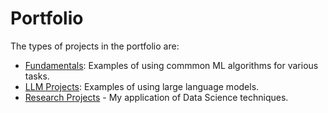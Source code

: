 # Portfolio

The types of projects in the portfolio are:

- [Fundamentals](https://github.com/efarish/portfolio/tree/main/fundamentals): Examples of using commmon ML algorithms for various tasks.
- [LLM Projects](https://github.com/efarish/portfolio/tree/main/llm): Examples of using large language models.
- [Research Projects](https://github.com/efarish/portfolio/tree/main/research) - My application of Data Science techniques.
